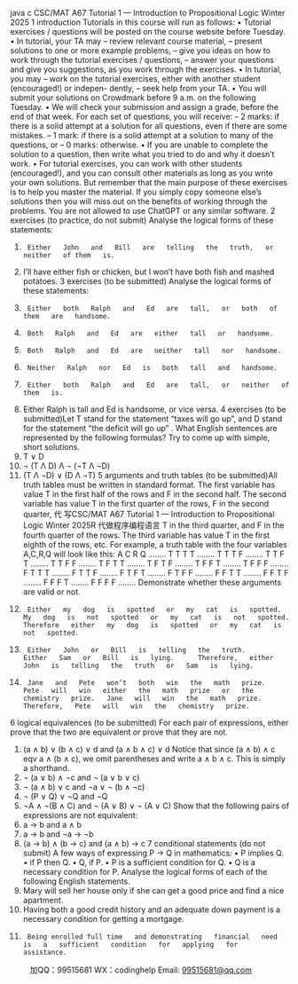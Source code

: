 java c
CSC/MAT A67   Tutorial   1 —   Introduction to   Propositional   Logic
Winter   2025
1          introduction
Tutorials   in   this   course   will   run   as   follows:
•    Tutorial   exercises   /   questions   will   be   posted   on   the   course   website   before   Tuesday.
•   In tutorial,   your   TA   may
–   review   relevant   course   material,
–    present   solutions   to   one   or   more   example   problems,
–   give   you   ideas   on   how   to   work   through   the   tutorial   exercises   /   questions,
–    answer   your   questions   and   give   you   suggestions,   as   you   work   through   the   exercises.
•   In tutorial,   you   may
–   work   on   the   tutorial   exercises,   either   with   another   student      (encouraged!)      or   indepen-   dently,
–      seek   help   from   your   TA.
•   You   will   submit   your   solutions   on   Crowdmark   before   9   a.m.   on   the   following   Tuesday.
•   We   will   check   your   submission   and   assign   a   grade,   before   the   end   of that   week.    For   each   set   of   questions,   you   will   receive:
–    2   marks:   if   there   is   a   solid   attempt   at   a   solution   for   all   questions,   even   if   there   are   some mistakes.
–    1   mark:   if   there   is   a   solid   attempt   at   a   solution   to   many   of   the   questions,   or
–    0   marks:   otherwise.
•   If you   are   unable   to   complete   the   solution   to   a   question,   then   write   what   you   tried   to   do   and   why   it   doesn’t   work.
•      For   tutorial   exercises,   you   can   work   with   other   students   (encouraged!),   and   you   can   consult other materials as long as   you   write   your   own   solutions.    But remember   that   the   main   purpose   of   these exercises is to help you master the material.   If   you simply copy someone else’s solutions   then   you   will   miss   out   on   the   benefits   of working   through   the   problems.   You   are   not   allowed to   use   ChatGPT   or   any   similar   software.
2          exercises   (to   practice,   do   not   submit)
Analyse   the   logical   forms   of   these   statements:
1.      Either   John   and   Bill   are   telling   the   truth,   or   neither   of them   is.
2.   I’ll   have   either   fish   or   chicken,   but   I   won’t   have   both   fish   and   mashed   potatoes.
3          exercises   (to   be   submitted)
Analyse   the   logical   forms   of   these   statements:
1.      Either   both   Ralph   and   Ed   are   tall,   or   both   of them   are   handsome.
2.      Both   Ralph   and   Ed   are   either   tall   or   handsome.
3.      Both   Ralph   and   Ed   are   neither   tall   nor   handsome.
4.      Neither   Ralph   nor   Ed   is   both   tall   and   handsome.
5.      Either   both   Ralph   and   Ed   are   tall,   or   neither   of them   is.
6.    Either   Ralph   is   tall   and   Ed   is   handsome,   or   vice   versa.
4          exercises   (to   be   submitted)Let   T   stand   for   the   statement      “taxes   will   go   up”,   and   D   stand   for   the   statement      “the   deficit   will   go   up”   .    What   English   sentences   are   represented   by   the   following   formulas?    Try   to   come   up   with simple,   short   solutions.
1.   T   ∨ D
2.    ¬   (T Λ D) Λ ¬   (¬T Λ ¬D)
3.    (T Λ ¬D) ∨   (D   Λ ¬T)
5          arguments   and   truth   tables   (to   be   submitted)All truth tables   must   be written   in   standard   format.    The   first variable   has value   T   in   the   first   half   of   the   rows   and   F   in   the   second   half.    The   second   variable   has   value    T   in   the   first   quarter   of   the   rows,   F   in the   second   quarter, 代 写CSC/MAT A67 Tutorial 1 — Introduction to Propositional Logic Winter 2025R
代做程序编程语言  T   in the third   quarter,   and   F   in the   fourth   quarter   of the   rows.    The   third   variable   has   value   T   in   the   first   eighth   of the   rows,   etc.    For   example,   a   truth   table   with   the   four variables   A,C,R,Q will   look   like   this:
A            C            R            Q            ........
T            T            T            T            ........
T            T            T            F               ........
T            T            F            T            ........
T            T            F             F               ........
T            F            T            T            ........
T            F            T            F               ........
T            F            F            T            ........
T            F            F             F               ........
F            T            T            T            ........
F            T            T            F               ........
F            T            F            T            ........
F            T            F             F               ........
F            F            T            T            ........
F            F            T            F               ........
F            F            F            T            ........
F            F            F             F               ........
Demonstrate   whether   these   arguments   are   valid   or   not.
1.      Either   my   dog   is   spotted   or   my   cat   is   spotted.    My   dog   is   not   spotted   or   my   cat   is   not   spotted.   Therefore   either   my   dog   is   spotted   or   my   cat   is   not   spotted.
2.      Either   John   or   Bill   is   telling   the   truth.      Either   Sam   or   Bill   is   lying.      Therefore,   either   John   is   telling   the   truth   or   Sam   is   lying.
3.      Jane   and   Pete   won’t   both   win   the   math   prize.      Pete   will   win   either   the   math   prize   or   the   chemistry   prize.   Jane   will   win   the   math   prize.   Therefore,   Pete   will   win   the   chemistry   prize.
6          logical   equivalences      (to   be   submitted)
For   each   pair   of expressions,   either   prove   that   the   two   are   equivalent   or   prove   that   they   are   not.
1.    (a   ∧ b)   ∨   (b   ∧ c)   ∨   d   and    (a ∧ b   ∧ c)   ∨ d
Notice   that   since   (a ∧ b) ∧ c    eqv    a ∧   (b   ∧ c),   we   omit   parentheses   and   write   a ∧ b   ∧ c.    This   is   simply   a   shorthand.
2.    ¬   (a ∨   b)   ∧   ¬c   and   ¬   (a   ∨   b   ∨   c)
3.    ¬   (a ∧   b)   ∨ c   and   ¬a   ∨   ¬   (b   ∧   ¬c)
4.    ¬   (P ∨ Q)   ∨ ¬Q   and   ¬Q
5.    ¬A ∧ ¬(B ∧ C)   and   ¬   (A ∨ B) ∨ ¬   (A ∨ C)
Show   that   the   following   pairs   of expressions   are   not   equivalent:
1.    a   →   b   and   a   ∧   b
2.    a   →   b   and   ¬a   →   ¬b
3.    (a   →   b)   ∧   (b   →   c)   and    (a ∧ b)   →   c
7          conditional   statements   (do   not   submit)
A   few   ways   of   expressing   P   →   Q   in   mathematics:
•   P   implies   Q.
•   if P   then   Q.
•   Q,   if   P.
•   P   is   a   sufficient   condition   for   Q.
•   Q   is   a   necessary   condition   for   P.
Analyse   the   logical   forms   of each   of the   following   English   statements.
1.    Mary   will   sell   her   house   only   if   she   can   get   a   good   price   and   find   a   nice   apartment.
2.    Having   both   a   good   credit   history   and   an   adequate   down   payment   is   a   necessary   condition   for getting   a   mortgage.
3.      Being enrolled full time   and demonstrating   financial   need   is   a   sufficient   condition   for   applying   for   assistance.





         
加QQ：99515681  WX：codinghelp  Email: 99515681@qq.com
